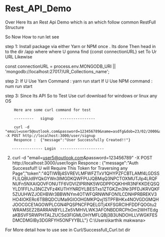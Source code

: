 # Rest_API_Demo

Over Here Its an Rest Api Demo which is an which follow common RestFull Structure


So Now How to run let see 

step 1: Install package via either Yarn or NPM once . Its done  Then head in to the
 dir /app where where U gonna find {const connectionURL} set To Ur URL  Likewise 
 
 const connectionURL = process.env.MONGODB_URI || 'mongodb://localhost:27017/UR_Collections_name';
 
 
 step 2:  If U Use Yarn 
               Command :   yarn run start
          If U Use NPM 
               command : num run start
               
               
step 3: Since Its API So to Test Use curl download for windows or linux any OS
        
        Here are some curl command for test
        
        ---------   signup   ----------------
        
        curl -d "email=user5@outlook.com&password=123456789&name=asdfg&dob=23/02/2000&address=werthyhgfds,sdfghhsdfrg,sdefrgth&description=sdfghnj&userID=second12" -X POST http://localhost:3000/user/signup
        Responce :  {"message":"User Successfully Created!!"}

       -------------- Login  --------------------

2) curl -d "email=user5@outlook.com&password=123456789" -X POST http://localhost:3000/user/login
      Responce :   {"message":"Auth Successful!!  U will Require This Token for Traversing any Page","token":"4QTIWBj4SVREVLMFWFZTxV1QHYPZFCBTLAMf4LGDSSFLILQBUd9YQkGYWn3IMGDKQWFPUJQBMqQ3NPCTOXMUTJIp4LRQFNUFn5NXAIQOVFONUTF6VDVIZIPRINK5WGDPPOQKHHR3NFKKDEQSQYLD1FFLhJ3NCZVFz4KUTHYNRDYLBESTxs1ZTGKZm3Nr3PFDJKRVQKF5ZUUHWZJOEHBWr3BBWNYm4OTWFQRNWNFON1LCDNHPRBREKV3HO4IOKERc6TBBQDCUMa9GIOOHGMKPQvj1STPFBHKx4NOVGDGMQHJOOCGCE1AGOWPLCGN4PQSPNCFPQELGTj4XFSGRCIHFDDFQOGtu2WRAMSEZ2BARRANBYLLZe5VMHVLWK3AFONBDDRCPhOm2WHTEdgaKBSVF5RWPHTALZUCSd3FIGMLOHYMFLQBj3B3UNDOHLLVWGKFESDMCDMGIBy3DGRFYH5ONFYYBLL"}
C:\Users\karthik makwana>



For More detail how to use see in Curl/Successfull_Curl.txt dir 




 
